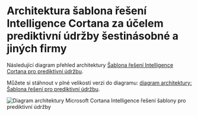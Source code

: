 <properties
    pageTitle="Architektura prediktivní údržby | Microsoft Azure"
    description="Diagram architektury řešení Microsoft Cortana Intelligence šablony pro prediktivní údržbu šestinásobné, nástroje, dopravy"
    services="cortana-analytics"
    documentationCenter=""
    authors="garyericson"
    manager="jhubbard"
    editor="cgronlun"/>

<tags
    ms.service="cortana-analytics"
    ms.workload="data-services"
    ms.tgt_pltfrm="na"
    ms.devlang="na"
    ms.topic="article"
    ms.date="08/19/2016"
    ms.author="garye" />

# <a name="architecture-of-the-cortana-intelligence-solution-template-for-predictive-maintenance-in-aerospace-and-other-businesses"></a>Architektura šablona řešení Intelligence Cortana za účelem prediktivní údržby šestinásobné a jiných firmy

Následující diagram přehled architektury [Šablona řešení Intelligence Cortana pro prediktivní údržbu](https://gallery.cortanaanalytics.com/SolutionTemplate/Predictive-Maintenance-for-Aerospace-1).

Můžete si stáhnout v plné velikosti verzi do diagramu: [diagram architektury: Šablona řešení pro prediktivní údržbu](http://download.microsoft.com/download/1/9/B/19B815F0-D1B0-4F67-AED3-A40544225FD1/ca-topologies-maintenance-prediction.png).

![Diagram architektury Microsoft Cortana Intelligence řešení šablony pro prediktivní údržby][image]

[image]: ./media/cortana-analytics-architecture-predictive-maintenance/ca-topologies-maintenance-prediction.png
